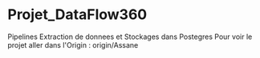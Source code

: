 # Projet_DataFlow360
Pipelines Extraction de donnees et Stockages dans Postegres
Pour voir le projet aller dans l'Origin : origin/Assane 
